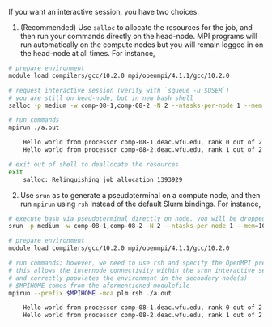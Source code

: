 If you want an interactive session, you have two choices:

1. (Recommended) Use `salloc` to allocate the resources for the job, and then run your commands directly on the head-node. MPI programs will run automatically on the compute nodes but you will remain logged in on the head-node at all times. For instance,

```sh
# prepare environment
module load compilers/gcc/10.2.0 mpi/openmpi/4.1.1/gcc/10.2.0

# request interactive session (verify with `squeue -u $USER`)
# you are still on head-node, but in new bash shell
salloc -p medium -w comp-08-1,comp-08-2 -N 2 --ntasks-per-node 1 --mem 1G --time 00-00:05:00 bash

# run commands
mpirun ./a.out

    Hello world from processor comp-08-1.deac.wfu.edu, rank 0 out of 2 processors
    Hello world from processor comp-08-2.deac.wfu.edu, rank 1 out of 2 processors

# exit out of shell to deallocate the resources
exit
    salloc: Relinquishing job allocation 1393929
```

2. Use `srun` as to generate a pseudoterminal on a compute node, and then run `mpirun` using `rsh` instead of the default Slurm bindings. For instance,

```sh
# execute bash via pseudoterminal directly on node. you will be dropped into a new shell on the compute node
srun -p medium -w comp-08-1,comp-08-2 -N 2 --ntasks-per-node 1 --mem=1GB --time=00-00:05:00 --pty /bin/bash

# prepare environment
module load compilers/gcc/10.2.0 mpi/openmpi/4.1.1/gcc/10.2.0

# run commands; however, we need to use rsh and specify the OpenMPI prefix
# this allows the internode connectivity within the srun interactive session
# and correctly populates the environment in the secondary node(s)
# $MPIHOME comes from the aformentioned modulefile
mpirun --prefix $MPIHOME -mca plm rsh ./a.out

    Hello world from processor comp-08-1.deac.wfu.edu, rank 0 out of 2 processors
    Hello world from processor comp-08-2.deac.wfu.edu, rank 1 out of 2 processors
```
